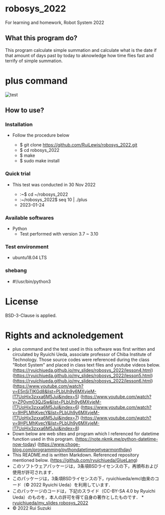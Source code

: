 # robosys_2022
For learning and homework, Robot System 2022

## What this program do?
This program calculate simple summation and calculate what is the date if that amount of days past by today to aknowledge how time flies fast and terrify of simple summation.

# plus command
![test](https://github.com/RuiLewis/robosys_2022/actions/workflows/test.yml/badge.svg)
## How to use?

### Installation
* Follow the procedure below

	* $ git clone https://github.com/RuiLewis/robosys_2022.git
	* $ cd robosys_2022
	* $ make
	* $ sudo make install

### Quick trial
* This test was conducted in 30 Nov 2022

	* :~$ cd ~/robosys_2022
	* :~/robosys_2022$ seq 10 | ./plus
	* 2023-01-24

### Available softwares
* Python
	* Test performed with version 3.7 ~ 3.10

### Test environment
* ubuntu18.04 LTS

### shebang
* #!/usr/bin/python3

# License
BSD-3-Clause is applied.

# Rights and acknoledgement
* plus command and the test used in this software was first written and circulated by Ryuichi Ueda, associate professor of Chiba Institute of Technology. Those source codes were referenced during the class "Robot System" and placed in class text files and youtube videos below.
(https://ryuichiueda.github.io/my_slides/robosys_2022/lesson4.html)
(https://ryuichiueda.github.io/my_slides/robosys_2022/lesson5.html)
(https://ryuichiueda.github.io/my_slides/robosys_2022/lesson6.html)
(https://www.youtube.com/watch?v=E5nSiTIKGd8&list=PLbUh9y6MXvjeM-lT7UoHix3zxxa6M5Jui&index=5)
(https://www.youtube.com/watch?v=ZP0vm03QJSw&list=PLbUh9y6MXvjeM-lT7UoHix3zxxa6M5Jui&index=6)
(https://www.youtube.com/watch?v=9HPLMhKvecY&list=PLbUh9y6MXvjeM-lT7UoHix3zxxa6M5Jui&index=7)
(https://www.youtube.com/watch?v=9HPLMhKvecY&list=PLbUh9y6MXvjeM-lT7UoHix3zxxa6M5Jui&index=8)
* Down below are web sites and program which I referenced for datetime function used in this program.
(https://note.nkmk.me/python-datetime-now-today)
(https://www.choge-blog.com/programming/pythondatetimegetyearmonthday)
* This README.md is written Markdown. Referenced repository mentioned below.
(https://github.com/ryuichiueda/GlueLang) 
* このソフトウェアパッケージは，3条項BSDライセンスの下，再頒布および使用が許可されます．
* このパッケージは，3条項BSDライセンスの下，ryuichiueda/emcl由来のコード（© 2022 Ryuichi Ueda）を利用しています．
* このパッケージのコードは，下記のスライド（CC-BY-SA 4.0 by Ryuichi Ueda）のものを，本人の許可を得て自身の著作としたものです．
      * [ryuichiueda/my_slides robosys_2022](https://github.com/ryuichiueda/my_slides/tree/master/robosys_2022)
* © 2022 Rui Suzuki




